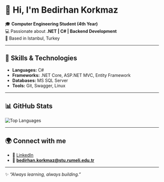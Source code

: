 # 👋 Hi, I'm Bedirhan Korkmaz  

🎓 **Computer Engineering Student (4th Year)**  
💻 Passionate about **.NET | C# | Backend Development**  
📍 Based in Istanbul, Turkey  

---

## 🚀 Skills & Technologies
- **Languages:** C#  
- **Frameworks:** .NET Core, ASP.NET MVC, Entity Framework  
- **Databases:** MS SQL Server
- **Tools:** Git, Swagger, Linux  

---

## 📊 GitHub Stats
![Top Languages](https://github-readme-stats.vercel.app/api/top-langs/?username=Coder-HANN&layout=compact&theme=radical)

---

## 🌍 Connect with me
- 💼 [LinkedIn](https://www.linkedin.com/in/bedirhan-korkmaz-a81234243/)  
- 📧 **bedirhan.korkmaz@stu.rumeli.edu.tr**
  
---
✨ *“Always learning, always building.”*  
